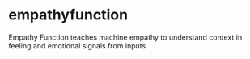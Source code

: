 # empathyfunction
Empathy Function teaches machine empathy to understand context in feeling and emotional signals from inputs
